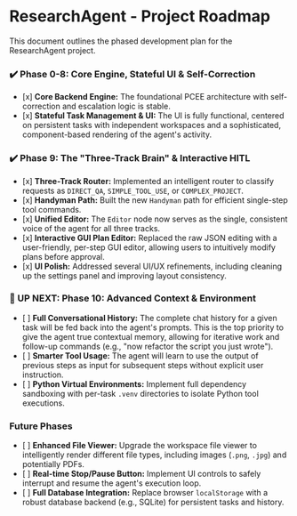 # ResearchAgent - Project Roadmap

This document outlines the phased development plan for the ResearchAgent project.

### ✔️ Phase 0-8: Core Engine, Stateful UI & Self-Correction

-   \[x\] **Core Backend Engine:** The foundational PCEE architecture with self-correction and escalation logic is stable.
-   \[x\] **Stateful Task Management & UI:** The UI is fully functional, centered on persistent tasks with independent workspaces and a sophisticated, component-based rendering of the agent's activity.

### ✔️ Phase 9: The "Three-Track Brain" & Interactive HITL

-   \[x\] **Three-Track Router:** Implemented an intelligent router to classify requests as `DIRECT_QA`, `SIMPLE_TOOL_USE`, or `COMPLEX_PROJECT`.
-   \[x\] **Handyman Path:** Built the new `Handyman` path for efficient single-step tool commands.
-   \[x\] **Unified Editor:** The `Editor` node now serves as the single, consistent voice of the agent for all three tracks.
-   \[x\] **Interactive GUI Plan Editor:** Replaced the raw JSON editing with a user-friendly, per-step GUI editor, allowing users to intuitively modify plans before approval.
-   \[x\] **UI Polish:** Addressed several UI/UX refinements, including cleaning up the settings panel and improving layout consistency.

### 🚀 UP NEXT: Phase 10: Advanced Context & Environment

-   \[ \] **Full Conversational History:** The complete chat history for a given task will be fed back into the agent's prompts. This is the top priority to give the agent true contextual memory, allowing for iterative work and follow-up commands (e.g., "now refactor the script you just wrote").
-   \[ \] **Smarter Tool Usage:** The agent will learn to use the output of previous steps as input for subsequent steps without explicit user instruction.
-   \[ \] **Python Virtual Environments:** Implement full dependency sandboxing with per-task `.venv` directories to isolate Python tool executions.

### Future Phases

-   \[ \] **Enhanced File Viewer:** Upgrade the workspace file viewer to intelligently render different file types, including images (`.png`, `.jpg`) and potentially PDFs.
-   \[ \] **Real-time Stop/Pause Button:** Implement UI controls to safely interrupt and resume the agent's execution loop.
-   \[ \] **Full Database Integration:** Replace browser `localStorage` with a robust database backend (e.g., SQLite) for persistent tasks and history.
